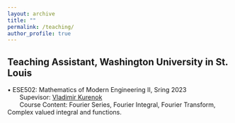 ```yaml
---
layout: archive
title: ""
permalink: /teaching/
author_profile: true
---
```

Teaching Assistant, Washington University in St. Louis
------
  • ESE502: Mathematics of Modern Engineering II, Sring 2023 <br />
    &nbsp;&nbsp;&nbsp;&nbsp;&nbsp;&nbsp;&nbsp;Supevisor: [Vladimir Kurenok](https://engineering.wustl.edu/faculty/Vladimir-Kurenok.html) <br />
    &nbsp;&nbsp;&nbsp;&nbsp;&nbsp;&nbsp;&nbsp;Course Content: Fourier Series, Fourier Integral, Fourier Transform, Complex valued integral and functions.
  
      
      
      
      
      
